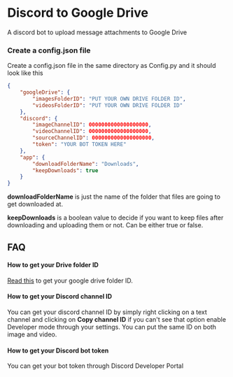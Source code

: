 
# Discord to Google Drive

A discord bot to upload message attachments to Google Drive


### Create a config.json file

Create a config.json file in the same directory as Config.py and it should look like this
```json
{
    "googleDrive": {
        "imagesFolderID": "PUT YOUR OWN DRIVE FOLDER ID",
        "videosFolderID": "PUT YOUR OWN DRIVE FOLDER ID"
    },
    "discord": {
        "imageChannelID": 0000000000000000000,
        "videoChannelID": 0000000000000000000,
        "sourceChannelID": 0000000000000000000,
        "token": "YOUR BOT TOKEN HERE"
    },
    "app": {
        "downloadFolderName": "Downloads",
        "keepDownloads": true
    }
}
```

**downloadFolderName** is just the name of the folder that files are going to get downloaded at.

**keepDownloads** is a boolean value to decide if you want to keep files after downloading and uploading them or not. Can be either true or false.

## FAQ

#### **How to get your Drive folder ID**

[Read this](https://pythonhosted.org/PyDrive/filelist.html#get-all-files-which-matches-the-query) to get your google drive folder ID.

#### **How to get your Discord channel ID**

You can get your discord channel ID by simply right clicking on a text channel and clicking on **Copy channel ID** if you can't see that option enable Developer mode through your settings. You can put the same ID on both image and video.

#### **How to get your Discord bot token**

You can get your bot token through Discord Developer Portal


